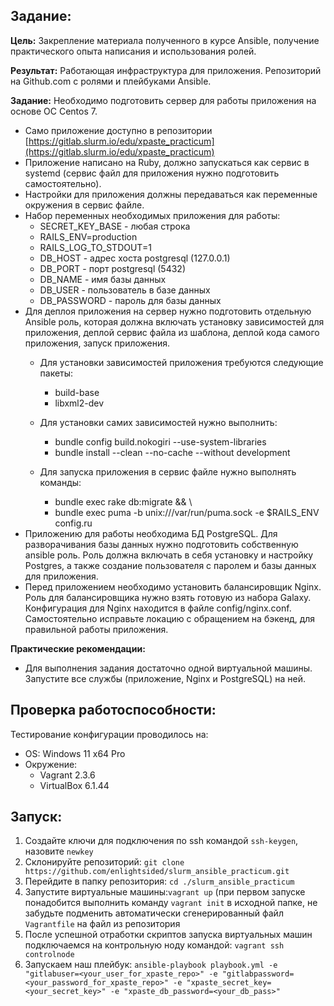 ## Задание:

**Цель:** Закрепление материала полученного в курсе Ansible, получение практического опыта написания и использования ролей.

**Результат:** Работающая инфраструктура для приложения. Репозиторий на Github.com с ролями и плейбуками Ansible.

**Задание:** Необходимо подготовить сервер для работы приложения на основе ОС Centos 7.
 -   Само приложение доступно в репозитории  [https://gitlab.slurm.io/edu/xpaste_practicum](https://gitlab.slurm.io/edu/xpaste_practicum)
 -   Приложение написано на Ruby, должно запускаться как сервис в systemd (сервис файл для приложения нужно подготовить самостоятельно).
 -   Настройки для приложения должны передаваться как переменные окружения в сервис файле.
 -   Набор переменных необходимых приложения для работы:
	 - SECRET_KEY_BASE - любая строка
	 - RAILS_ENV=production
     - RAILS_LOG_TO_STDOUT=1
     - DB_HOST - адрес хоста postgresql (127.0.0.1)
     - DB_PORT - порт postgresql (5432)
     - DB_NAME - имя базы данных
     -    DB_USER - пользователь в базе данных
     -   DB_PASSWORD - пароль для базы данных
 -   Для деплоя приложения на сервер нужно подготовить отдельную Ansible роль, которая должна включать установку зависимостей для приложения, деплой сервис файла из шаблона, деплой кода самого приложения, запуск приложения.
     -   Для установки зависимостей приложения требуются следующие пакеты:
		 -   build-base
		 -   libxml2-dev
	 -   Для установки самих зависимостей нужно выполнить:
		 -   bundle config build.nokogiri --use-system-libraries
		 -   bundle install --clean --no-cache --without development

	 -   Для запуска приложения в сервис файле нужно выполнять команды:
		 -   bundle exec rake db:migrate && \
		 -   bundle exec puma -b unix:///var/run/puma.sock -e $RAILS_ENV config.ru
 -   Приложению для работы необходима БД PostgreSQL. Для разворачивания базы данных нужно подготовить собственную ansible роль. Роль должна включать в себя установку и настройку Postgres, а также создание пользователя с паролем и базы данных для приложения.
 -   Перед приложением необходимо установить балансировщик Nginx. Роль для балансировщика нужно взять готовую из набора Galaxy. Конфигурация для Nginx находится в файле config/nginx.conf. Самостоятельно исправьте локацию с обращением на бэкенд, для правильной работы приложения.

**Практические рекомендации:**

 -   Для выполнения задания достаточно одной виртуальной машины. Запустите все службы (приложение, Nginx и PostgreSQL) на ней.

## Проверка работоспособности:

Тестирование конфигурации проводилось на:

 - OS: Windows 11 x64 Pro
 - Окружение: 
	 - Vagrant 2.3.6
	 - VirtualBox 6.1.44

## Запуск:

 1. Создайте ключи для подключения по ssh командой `ssh-keygen`, назовите `newkey`
 2. Склонируйте репозиторий: `git clone https://github.com/enlightsided/slurm_ansible_practicum.git`
 3. Перейдите в папку репозитория: `cd ./slurm_ansible_practicum`
 4. Запустите виртуальные машины:`vagrant up` (при первом запуске понадобится выполнить команду `vagrant init` в исходной папке, не забудьте подменить автоматически сгенерированный файл `Vagrantfile` на файл из репозитория
 5. После успешной отработки скриптов запуска виртуальных машин подключаемся на контрольную ноду командой: `vagrant ssh controlnode`
 6. Запускаем наш плейбук: `ansible-playbook playbook.yml -e "gitlabuser=<your_user_for_xpaste_repo>" -e "gitlabpassword=<your_password_for_xpaste_repo>" -e "xpaste_secret_key=<your_secret_key>" -e "xpaste_db_password=<your_db_pass>"`
